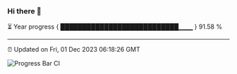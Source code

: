 ### Hi there 👋

⏳ Year progress { ███████████████████████████▁▁▁ } 91.58 %

---

⏰ Updated on Fri, 01 Dec 2023 06:18:26 GMT

![Progress Bar CI](https://github.com/liununu/liununu/workflows/Progress%20Bar%20CI/badge.svg)
